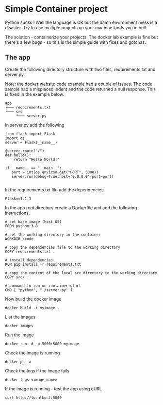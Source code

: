 # Simple Container project

Python sucks ! Well the language is OK but the damn environment mess is a disaster. Try to use multiple projects on your machine lands you in hell. 

The solution - containerize your projects. The docker lab example is fine but there's a few bugs - so this is the simple guide with fixes and gotchas.


## The app

Create the following directory structure with two files, requirements.txt and server.py.

Note: the docker website code example had a couple of issues. The code sample had a misplaced indent and the code returned a null response. This is fixed in the example below. 


```
app
├─── requirements.txt
└─── src
     └─── server.py
```

In server.py add the following

```
from flask import Flask
import os
server = Flask(__name__)

@server.route("/")
def hello():
    return "Hello World!"

if __name__ == "__main__":
   port = int(os.environ.get("PORT", 5000))
   server.run(debug=True,host='0.0.0.0',port=port)
   
```

In the requirements.txt file add the dependencies

```
Flask==1.1.1
```

In the app root directory create a Dockerfile and add the following instructions.

```
# set base image (host OS)
FROM python:3.8

# set the working directory in the container
WORKDIR /code

# copy the dependencies file to the working directory
COPY requirements.txt .

# install dependencies
RUN pip install -r requirements.txt

# copy the content of the local src directory to the working directory
COPY src/ .

# command to run on container start
CMD [ "python", "./server.py" ]
```

Now build the docker image

```
docker build -t myimage .
```

List the images

```
docker images
```

Run the image

```
docker run -d -p 5000:5000 myimage
```

Check the image is running

```
docker ps -a
```

Check the logs if the image fails
```
docker logs <image_name>
```

If the image is running - test the app using cURL

```
curl http://localhost:5000
```









 

